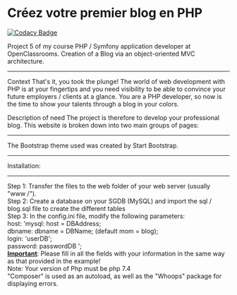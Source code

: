 # Créez votre premier blog en PHP
[![Codacy Badge](https://api.codacy.com/project/badge/Grade/7d1ab7ae8a544209b8d85f7cf4aadb77)](https://app.codacy.com/manual/Marc-Alban/Creez-votre-premier-blog-en-PHP?utm_source=github.com&utm_medium=referral&utm_content=Marc-Alban/Creez-votre-premier-blog-en-PHP&utm_campaign=Badge_Grade_Settings)

Project 5 of my course PHP / Symfony application developer at OpenClassrooms. Creation of a Blog via an object-oriented MVC architecture.

-------------------------------------------------- -------------------------------------------------- -------------------------------------------------- -----------------------------

Context
That's it, you took the plunge! The world of web development with PHP is at your fingertips and you need visibility to be able to convince your future employers / clients at a glance. You are a PHP developer, so now is the time to show your talents through a blog in your colors.

Description of need
The project is therefore to develop your professional blog. This website is broken down into two main groups of pages:

-------------------------------------------------- -------------------------------------------------- -------------------------------------------------- -------------------------
The Bootstrap theme used was created by Start Bootstrap.
<hr>
Installation:
<hr>
Step 1: Transfer the files to the web folder of your web server (usually "www /").<br>
Step 2: Create a database on your SGDB (MySQL) and import the sql / blog.sql file to create the different tables<br>
Step 3: In the config.ini file, modify the following parameters:<br>
host: 'mysql: host = DBAddress;<br>
dbname: dbname = DBName; (default mom = blog);<br>
login: 'userDB';<br>
password: passwordDB ';<br>
<b><u>Important</u></b>: Please fill in all the fields with your information in the same way as that provided in the example!<br>
Note: Your version of Php must be php 7.4<br>
"Composer" is used as an autoload, as well as the "Whoops" package for displaying errors.<br>
